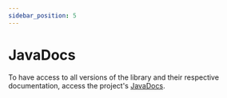 ```yaml
---
sidebar_position: 5
---
```


# JavaDocs

To have access to all versions of the library and their respective documentation, access the project's [JavaDocs](https://www.javadoc.io/doc/io.github.appiumactions/appium-mobile-actions/latest/index.html).
